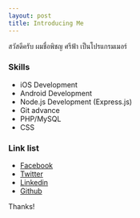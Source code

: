 ```yaml
---
layout: post
title: Introducing Me
---
```


สวัสดีครับ ผมชื่อพิชญ ศรีฟ้า เป็นโปรแกรมเมอร์

### Skills

* iOS Development
* Android Development
* Node.js Development (Express.js)
* Git advance
* PHP/MySQL
* CSS

### Link list

* [Facebook](http://facebook.com/pichayas)
* [Twitter](http://twitter.com/pichayas)
* [Linkedin](http://linkedin.com/in/pichayas)
* [Github](https://github.com/pichaya)

Thanks!

